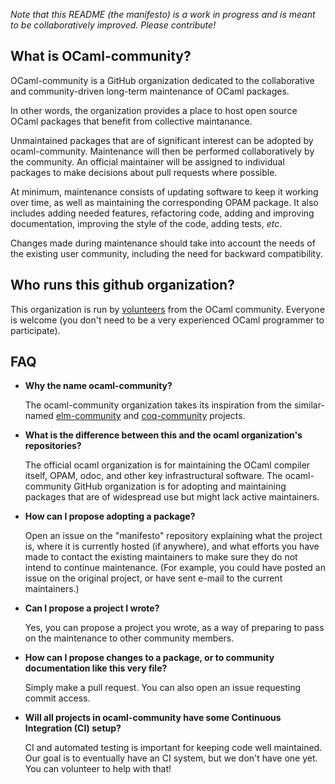 *Note that this README (the manifesto) is a work in progress and is meant to be
collaboratively improved. Please contribute!*

## What is OCaml-community?

OCaml-community is a GitHub organization dedicated to the
collaborative and community-driven long-term maintenance of OCaml
packages.

In other words, the organization provides a place to host open source
OCaml packages that benefit from collective maintanance.

Unmaintained packages that are of significant interest can be adopted
by ocaml-community. Maintenance will then be performed collaboratively
by the community. An official maintainer will be assigned to
individual packages to make decisions about pull requests where
possible.

At minimum, maintenance consists of updating software to keep it
working over time, as well as maintaining the corresponding OPAM
package. It also includes adding needed features, refactoring code,
adding and improving documentation, improving the style of the code,
adding tests, _etc_.

Changes made during maintenance should take into account the needs of
the existing user community, including the need for backward compatibility.

## Who runs this github organization?

This organization is run by
[volunteers](https://github.com/orgs/ocaml-community/people) from the OCaml
community. Everyone is welcome (you don't need to be a very
experienced OCaml programmer to participate).

## FAQ

- **Why the name ocaml-community?**

  The ocaml-community organization takes its inspiration from the similar-named
  [elm-community](https://github.com/elm-community) and
  [coq-community](https://github.com/coq-community) projects.

- **What is the difference between this and the ocaml organization's repositories?**

  The official ocaml organization is for maintaining the OCaml
  compiler itself, OPAM, odoc, and other key infrastructural
  software. The ocaml-community GitHub organization is for adopting
  and maintaining packages that are of widespread use but might lack
  active maintainers.

- **How can I propose adopting a package?**

  Open an issue on the "manifesto" repository explaining what the
  project is, where it is currently hosted (if anywhere), and what
  efforts you have made to contact the existing maintainers to make
  sure they do not intend to continue maintenance. (For example, you
  could have posted an issue on the original project, or have sent 
  e-mail to the current maintainers.)
  
- **Can I propose a project I wrote?**

  Yes, you can propose a project you wrote, as a way of
  preparing to pass on the maintenance to other community members.

- **How can I propose changes to a package, or to community documentation like this very file?**

  Simply make a pull request. You can also open an issue requesting
  commit access.

- **Will all projects in ocaml-community have some Continuous Integration (CI) setup?**

  CI and automated testing is important for keeping code well
  maintained. Our goal is to eventually have an CI system, but we
  don't have one yet. You can volunteer to help with that!
